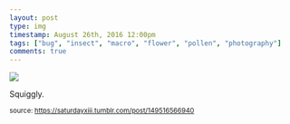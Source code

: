 ```yaml
---
layout: post
type: img
timestamp: August 26th, 2016 12:00pm
tags: ["bug", "insect", "macro", "flower", "pollen", "photography"]
comments: true
---
```

<img src="https://saturdayxiii.github.io/media/149516566940.jpg"/>

Squiggly.
 
  
<small>source: https://saturdayxiii.tumblr.com/post/149516566940</small>